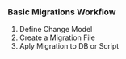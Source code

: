 ### Basic Migrations Workflow

1. Define Change Model 
2. Create a Migration File
3. Aply Migration to DB or Script
